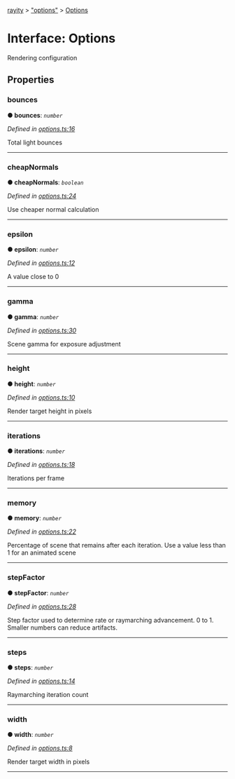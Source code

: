 [rayity](../README.md) > ["options"](../modules/_options_.md) > [Options](../interfaces/_options_.options.md)



# Interface: Options


Rendering configuration


## Properties
<a id="bounces"></a>

###  bounces

**●  bounces**:  *`number`* 

*Defined in [options.ts:16](https://github.com/gribbet/rayity/blob/b9938d8/src/options.ts#L16)*



Total light bounces




___

<a id="cheapnormals"></a>

###  cheapNormals

**●  cheapNormals**:  *`boolean`* 

*Defined in [options.ts:24](https://github.com/gribbet/rayity/blob/b9938d8/src/options.ts#L24)*



Use cheaper normal calculation




___

<a id="epsilon"></a>

###  epsilon

**●  epsilon**:  *`number`* 

*Defined in [options.ts:12](https://github.com/gribbet/rayity/blob/b9938d8/src/options.ts#L12)*



A value close to 0




___

<a id="gamma"></a>

###  gamma

**●  gamma**:  *`number`* 

*Defined in [options.ts:30](https://github.com/gribbet/rayity/blob/b9938d8/src/options.ts#L30)*



Scene gamma for exposure adjustment




___

<a id="height"></a>

###  height

**●  height**:  *`number`* 

*Defined in [options.ts:10](https://github.com/gribbet/rayity/blob/b9938d8/src/options.ts#L10)*



Render target height in pixels




___

<a id="iterations"></a>

###  iterations

**●  iterations**:  *`number`* 

*Defined in [options.ts:18](https://github.com/gribbet/rayity/blob/b9938d8/src/options.ts#L18)*



Iterations per frame




___

<a id="memory"></a>

###  memory

**●  memory**:  *`number`* 

*Defined in [options.ts:22](https://github.com/gribbet/rayity/blob/b9938d8/src/options.ts#L22)*



Percentage of scene that remains after each iteration. Use a value less than 1 for an animated scene




___

<a id="stepfactor"></a>

###  stepFactor

**●  stepFactor**:  *`number`* 

*Defined in [options.ts:28](https://github.com/gribbet/rayity/blob/b9938d8/src/options.ts#L28)*



Step factor used to determine rate or raymarching advancement. 0 to 1\. Smaller numbers can reduce artifacts.




___

<a id="steps"></a>

###  steps

**●  steps**:  *`number`* 

*Defined in [options.ts:14](https://github.com/gribbet/rayity/blob/b9938d8/src/options.ts#L14)*



Raymarching iteration count




___

<a id="width"></a>

###  width

**●  width**:  *`number`* 

*Defined in [options.ts:8](https://github.com/gribbet/rayity/blob/b9938d8/src/options.ts#L8)*



Render target width in pixels




___



